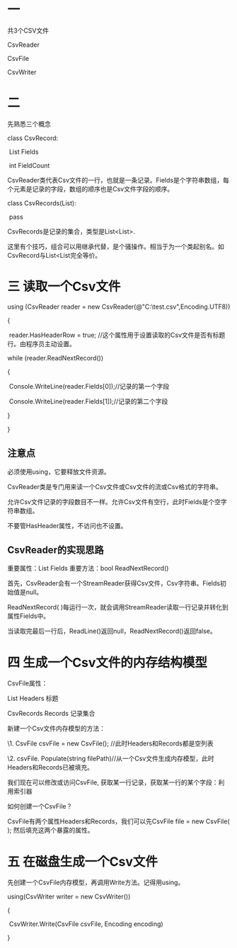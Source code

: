 # 一

共3个CSV文件

CsvReader

CsvFile

CsvWriter

# 二

先熟悉三个概念

class CsvRecord:

​	List<string> Fields

​	int FieldCount

CsvReader类代表Csv文件的一行，也就是一条记录。Fields是个字符串数组，每个元素是记录的字段，数组的顺序也是Csv文件字段的顺序。

 

class CsvRecords(List<Record>):

​	pass

CsvRecords是记录的集合，类型是List<List<string>>.

这里有个技巧，组合可以用继承代替，是个骚操作。相当于为一个类起别名。如CsvRecord与List<List<CsvRecord>完全等价。

# 三 读取一个Csv文件

using (CsvReader reader = new CsvReader(@"C:\test.csv",Encoding.UTF8))

{

​	reader.HasHeaderRow = true; //这个属性用于设置读取的Csv文件是否有标题行。由程序员主动设置。

  while (reader.ReadNextRecord())

  {

​    Console.WriteLine(reader.Fields[0]);//记录的第一个字段

​    Console.WriteLine(reader.Fields[1]);//记录的第二个字段

  }

}

 

## 注意点

必须使用using，它要释放文件资源。

CsvReader类是专门用来读一个Csv文件或Csv文件的流或Csv格式的字符串。

允许Csv文件记录的字段数目不一样。允许Csv文件有空行，此时Fields是个空字符串数组。

不要管HasHeader属性，不访问也不设置。

## CsvReader的实现思路

重要属性：List<string> Fields		重要方法：bool ReadNextRecord()

首先，CsvReader会有一个StreamReader获得Csv文件，Csv字符串。Fields初始值是null。

ReadNextRecord( )每运行一次，就会调用StreamReader读取一行记录并转化到属性Fields中。

当读取完最后一行后，ReadLine()返回null，ReadNextRecord()返回false。

# 四 生成一个Csv文件的内存结构模型

CsvFile属性：

List<string> Headers 标题

CsvRecords Records 记录集合

 

新建一个Csv文件内存模型的方法：

\1. CsvFile csvFile = new CsvFile(); //此时Headers和Records都是空列表

\2. csvFile. Populate(string filePath)//从一个Csv文件生成内存模型，此时Headers和Records已被填充。

我们现在可以修改或访问CsvFile, 获取某一行记录，获取某一行的某个字段：利用索引器

如何创建一个CsvFile？

CsvFile有两个属性Headers和Records，我们可以先CsvFile file = new CsvFile( ); 然后填充这两个暴露的属性。

 

# 五 在磁盘生成一个Csv文件

先创建一个CsvFile内存模型，再调用Write方法。记得用using。

using(CsvWriter writer = new CsvWriter())

{

​	CsvWriter.Write(CsvFile csvFile, Encoding encoding)

}

 

 

 